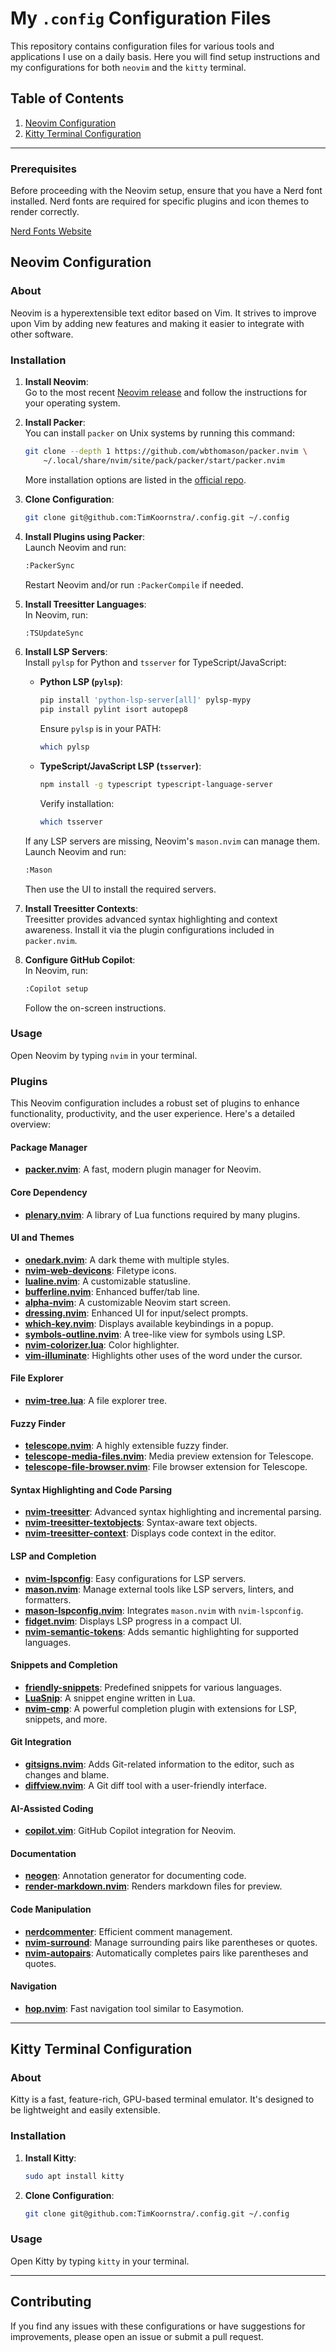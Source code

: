 # My `.config` Configuration Files

This repository contains configuration files for various tools and applications I use on a daily basis. Here you will find setup instructions and my configurations for both `neovim` and the `kitty` terminal.

## Table of Contents

1. [Neovim Configuration](#neovim-configuration)
2. [Kitty Terminal Configuration](#kitty-terminal-configuration)

---

### Prerequisites

Before proceeding with the Neovim setup, ensure that you have a Nerd font installed. Nerd fonts are required for specific plugins and icon themes to render correctly.

[Nerd Fonts Website](https://www.nerdfonts.com/)

## Neovim Configuration

### About

Neovim is a hyperextensible text editor based on Vim. It strives to improve upon Vim by adding new features and making it easier to integrate with other software.

### Installation

1. **Install Neovim**:  
   Go to the most recent [Neovim release](https://github.com/neovim/neovim/releases) and follow the instructions for your operating system.

2. **Install Packer**:  
   You can install `packer` on Unix systems by running this command:
   ```bash
   git clone --depth 1 https://github.com/wbthomason/packer.nvim \
       ~/.local/share/nvim/site/pack/packer/start/packer.nvim
   ```
   More installation options are listed in the [official repo](https://github.com/wbthomason/packer.nvim).

3. **Clone Configuration**:  
   ```bash
   git clone git@github.com:TimKoornstra/.config.git ~/.config
   ```

4. **Install Plugins using Packer**:  
   Launch Neovim and run:
   ```bash
   :PackerSync
   ```
   Restart Neovim and/or run `:PackerCompile` if needed.

5. **Install Treesitter Languages**:  
   In Neovim, run:
   ```bash
   :TSUpdateSync
   ```

6. **Install LSP Servers**:  
   Install `pylsp` for Python and `tsserver` for TypeScript/JavaScript:

   - **Python LSP (`pylsp`)**:
     ```bash
     pip install 'python-lsp-server[all]' pylsp-mypy
     pip install pylint isort autopep8
     ```
     Ensure `pylsp` is in your PATH:
     ```bash
     which pylsp
     ```

   - **TypeScript/JavaScript LSP (`tsserver`)**:
     ```bash
     npm install -g typescript typescript-language-server
     ```
     Verify installation:
     ```bash
     which tsserver
     ```

   If any LSP servers are missing, Neovim's `mason.nvim` can manage them. Launch Neovim and run:
   ```bash
   :Mason
   ```
   Then use the UI to install the required servers.

7. **Install Treesitter Contexts**:  
   Treesitter provides advanced syntax highlighting and context awareness. Install it via the plugin configurations included in `packer.nvim`.

8. **Configure GitHub Copilot**:  
   In Neovim, run:
   ```bash
   :Copilot setup
   ```
   Follow the on-screen instructions.

### Usage

Open Neovim by typing `nvim` in your terminal.

### Plugins

This Neovim configuration includes a robust set of plugins to enhance functionality, productivity, and the user experience. Here's a detailed overview:

#### Package Manager

- **[packer.nvim](https://github.com/wbthomason/packer.nvim)**: A fast, modern plugin manager for Neovim.

#### Core Dependency

- **[plenary.nvim](https://github.com/nvim-lua/plenary.nvim)**: A library of Lua functions required by many plugins.

#### UI and Themes

- **[onedark.nvim](https://github.com/navarasu/onedark.nvim)**: A dark theme with multiple styles.
- **[nvim-web-devicons](https://github.com/nvim-tree/nvim-web-devicons)**: Filetype icons.
- **[lualine.nvim](https://github.com/nvim-lualine/lualine.nvim)**: A customizable statusline.
- **[bufferline.nvim](https://github.com/akinsho/bufferline.nvim)**: Enhanced buffer/tab line.
- **[alpha-nvim](https://github.com/goolord/alpha-nvim)**: A customizable Neovim start screen.
- **[dressing.nvim](https://github.com/stevearc/dressing.nvim)**: Enhanced UI for input/select prompts.
- **[which-key.nvim](https://github.com/folke/which-key.nvim)**: Displays available keybindings in a popup.
- **[symbols-outline.nvim](https://github.com/simrat39/symbols-outline.nvim)**: A tree-like view for symbols using LSP.
- **[nvim-colorizer.lua](https://github.com/norcalli/nvim-colorizer.lua)**: Color highlighter.
- **[vim-illuminate](https://github.com/RRethy/vim-illuminate)**: Highlights other uses of the word under the cursor.

#### File Explorer

- **[nvim-tree.lua](https://github.com/nvim-tree/nvim-tree.lua)**: A file explorer tree.

#### Fuzzy Finder

- **[telescope.nvim](https://github.com/nvim-telescope/telescope.nvim)**: A highly extensible fuzzy finder.
- **[telescope-media-files.nvim](https://github.com/nvim-telescope/telescope-media-files.nvim)**: Media preview extension for Telescope.
- **[telescope-file-browser.nvim](https://github.com/nvim-telescope/telescope-file-browser.nvim)**: File browser extension for Telescope.

#### Syntax Highlighting and Code Parsing

- **[nvim-treesitter](https://github.com/nvim-treesitter/nvim-treesitter)**: Advanced syntax highlighting and incremental parsing.
- **[nvim-treesitter-textobjects](https://github.com/nvim-treesitter/nvim-treesitter-textobjects)**: Syntax-aware text objects.
- **[nvim-treesitter-context](https://github.com/nvim-treesitter/nvim-treesitter-context)**: Displays code context in the editor.

#### LSP and Completion

- **[nvim-lspconfig](https://github.com/neovim/nvim-lspconfig)**: Easy configurations for LSP servers.
- **[mason.nvim](https://github.com/williamboman/mason.nvim)**: Manage external tools like LSP servers, linters, and formatters.
- **[mason-lspconfig.nvim](https://github.com/williamboman/mason-lspconfig.nvim)**: Integrates `mason.nvim` with `nvim-lspconfig`.
- **[fidget.nvim](https://github.com/j-hui/fidget.nvim)**: Displays LSP progress in a compact UI.
- **[nvim-semantic-tokens](https://github.com/theHamsta/nvim-semantic-tokens)**: Adds semantic highlighting for supported languages.

#### Snippets and Completion

- **[friendly-snippets](https://github.com/rafamadriz/friendly-snippets)**: Predefined snippets for various languages.
- **[LuaSnip](https://github.com/L3MON4D3/LuaSnip)**: A snippet engine written in Lua.
- **[nvim-cmp](https://github.com/hrsh7th/nvim-cmp)**: A powerful completion plugin with extensions for LSP, snippets, and more.

#### Git Integration

- **[gitsigns.nvim](https://github.com/lewis6991/gitsigns.nvim)**: Adds Git-related information to the editor, such as changes and blame.
- **[diffview.nvim](https://github.com/sindrets/diffview.nvim)**: A Git diff tool with a user-friendly interface.

#### AI-Assisted Coding

- **[copilot.vim](https://github.com/github/copilot.vim)**: GitHub Copilot integration for Neovim.

#### Documentation

- **[neogen](https://github.com/danymat/neogen)**: Annotation generator for documenting code.
- **[render-markdown.nvim](https://github.com/MeanderingProgrammer/render-markdown.nvim)**: Renders markdown files for preview.

#### Code Manipulation

- **[nerdcommenter](https://github.com/preservim/nerdcommenter)**: Efficient comment management.
- **[nvim-surround](https://github.com/kylechui/nvim-surround)**: Manage surrounding pairs like parentheses or quotes.
- **[nvim-autopairs](https://github.com/windwp/nvim-autopairs)**: Automatically completes pairs like parentheses and quotes.

#### Navigation

- **[hop.nvim](https://github.com/smoka7/hop.nvim)**: Fast navigation tool similar to Easymotion.

---

## Kitty Terminal Configuration

### About

Kitty is a fast, feature-rich, GPU-based terminal emulator. It's designed to be lightweight and easily extensible.

### Installation

1. **Install Kitty**:
   ```bash
   sudo apt install kitty
   ```

2. **Clone Configuration**:
   ```bash
   git clone git@github.com:TimKoornstra/.config.git ~/.config
   ```

### Usage

Open Kitty by typing `kitty` in your terminal.

---

## Contributing

If you find any issues with these configurations or have suggestions for improvements, please open an issue or submit a pull request.
